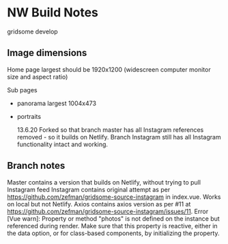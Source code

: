# NW Build Notes

gridsome develop

## Image dimensions

Home page largest should be 1920x1200 (widescreen computer monitor size and aspect ratio)

Sub pages

-   panorama largest 1004x473
-   portraits

    13.6.20
    Forked so that branch master has all Instagram references removed - so it builds on Netlify.
    Branch Instagram still has all Instagram functionality intact and working.

## Branch notes

Master contains a version that builds on Netlify, without trying to pull Instagram feed
Instagram contains original attempt as per https://github.com/zefman/gridsome-source-instagram in index.vue. Works on local but not Netlify.
Axios contains axios version as per #11 at https://github.com/zefman/gridsome-source-instagram/issues/11. Error [Vue warn]: Property or method "photos" is not defined on the instance but referenced during render. Make sure that this property is reactive, either in the data option, or for class-based components, by initializing the property.
